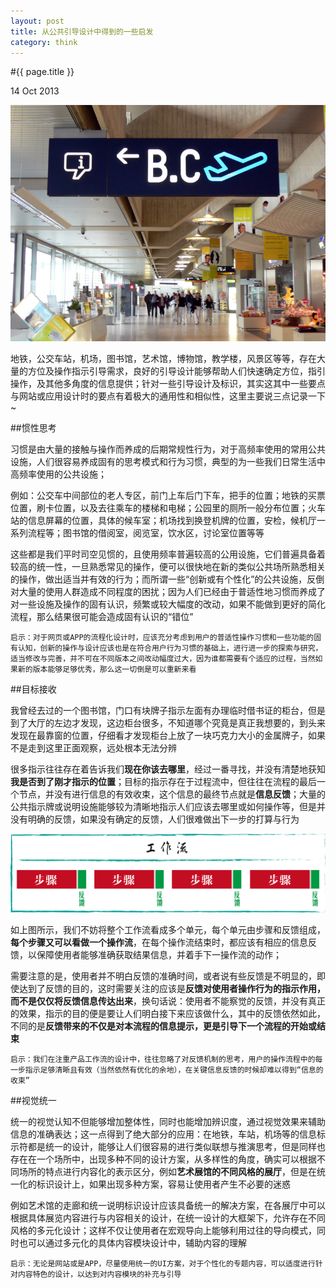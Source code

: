 ```yaml
---
layout: post
title: 从公共引导设计中得到的一些启发
category: think
---
```


#{{ page.title }}

<p class="meta">14 Oct 2013</p>

![airport](/assets/img/airport.jpg)

地铁，公交车站，机场，图书馆，艺术馆，博物馆，教学楼，风景区等等，存在大量的方位及操作指示引导需求，良好的引导设计能够帮助人们快速确定方位，指引操作，及其他多角度的信息提供；针对一些引导设计及标识，其实这其中一些要点与网站或应用设计时的要点有着极大的通用性和相似性，这里主要说三点记录一下~

##惯性思考

习惯是由大量的接触与操作而养成的后期常规性行为，对于高频率使用的常用公共设施，人们很容易养成固有的思考模式和行为习惯，典型的为一些我们日常生活中高频率使用的公共设施；

例如：公交车中间部位的老人专区，前门上车后门下车，把手的位置；地铁的买票位置，刷卡位置，以及去往乘车的楼梯和电梯；公园里的厕所一般分布位置；火车站的信息屏幕的位置，具体的候车室；机场找到换登机牌的位置，安检，候机厅一系列流程等；图书馆的借阅室，阅览室，饮水区，讨论室位置等等

这些都是我们平时司空见惯的，且使用频率普遍较高的公用设施，它们普遍具备着较高的统一性，一旦熟悉常见的操作，便可以很快地在新的类似公共场所熟悉相关的操作，做出适当并有效的行为；而所谓一些“创新或有个性化”的公共设施，反倒对大量的使用人群造成不同程度的困扰；因为人们已经由于普适性地习惯而养成了对一些设施及操作的固有认识，频繁或较大幅度的改动，如果不能做到更好的简化流程，那么结果很可能会造成固有认识的“错位”

```
启示：对于网页或APP的流程化设计时，应该充分考虑到用户的普适性操作习惯和一些功能的固有认知，创新的操作与设计应该也是在符合用户行为习惯的基础上，进行进一步的探索与研究，适当修改与完善，并不可在不同版本之间改动幅度过大，因为谁都需要有个适应的过程，当然如果新的版本能够足够优秀，那么这一切倒是可以重新来看
```

##目标接收

我曾经去过的一个图书馆，门口有块牌子指示左面有办理临时借书证的柜台，但是到了大厅的左边才发现，这边柜台很多，不知道哪个究竟是真正我想要的，到头来发现在最靠窗的位置，仔细看才发现柜台上放了一块巧克力大小的金属牌子，如果不是走到这里正面观察，远处根本无法分辨

很多指示往往存在着告诉我们**现在你该去哪里**，经过一番寻找，并没有清楚地获知**我是否到了刚才指示的位置**；目标的指示存在于过程流中，但往往在流程的最后一个节点，并没有进行信息的有效收束，这个信息的最终节点就是**信息反馈**；大量的公共指示牌或说明设施能够较为清晰地指示人们应该去哪里或如何操作等，但是并没有明确的反馈，如果没有确定的反馈，人们很难做出下一步的打算与行为

![proceeding](/assets/img/proceeding.png)

如上图所示，我们不妨将整个工作流看成多个单元，每个单元由步骤和反馈组成，**每个步骤又可以看做一个操作流**，在每个操作流结束时，都应该有相应的信息反馈，以保障使用者能够准确获取结果信息，并着手下一操作流的动作；

需要注意的是，使用者并不明白反馈的准确时间，或者说有些反馈是不明显的，即使达到了反馈的目的，这时需要关注的应该是**反馈对使用者操作行为的指示作用，而不是仅仅将反馈信息传达出来**，换句话说：使用者不能察觉的反馈，并没有真正的效果，指示的目的便是要让人们明白接下来应该做什么，其中的反馈依然如此，不同的是**反馈带来的不仅是对本流程的信息提示，更是引导下一个流程的开始或结束**

```
启示：我们在注重产品工作流的设计中，往往忽略了对反馈机制的思考，用户的操作流程中的每一步指示足够清晰且有效（当然依然有优化的余地），在关键信息反馈的时候却难以得到“信息的收束”
```

##视觉统一

统一的视觉认知不但能够增加整体性，同时也能增加辨识度，通过视觉效果来辅助信息的准确表达；这一点得到了绝大部分的应用：在地铁，车站，机场等的信息标示符都是统一的设计，能够让人们很容易的进行类似联想与推演思考，但是同样也存在在一个场所中，出现多种不同的设计方案，从多样性的角度，确实可以根据不同场所的特点进行内容化的表示区分，例如**艺术展馆的不同风格的展厅**，但是在统一化的标识设计上，如果出现多种方案，容易让使用者产生不必要的迷惑

例如艺术馆的走廊和统一说明标识设计应该具备统一的解决方案，在各展厅中可以根据具体展览内容进行与内容相关的设计，在统一设计的大框架下，允许存在不同风格的多元化设计；这样不仅让使用者在宏观导向上能够利用过往的导向模式，同时也可以通过多元化的具体内容模块设计中，辅助内容的理解

```
启示：无论是网站或是APP，尽量使用统一的UI方案，对于个性化的专题内容，可以适度进行针对内容特色的设计，以达到对内容模块的补充与引导
```
































